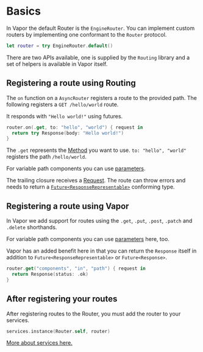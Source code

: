 # Basics

In Vapor the default Router is the `EngineRouter`. You can implement custom routers by implementing one conformant to the `Router` protocol.

```swift
let router = try EngineRouter.default()
```

There are two APIs available, one is supplied by the `Routing` library and a set of helpers is available in Vapor itself.

## Registering a route using Routing

The `on` function on a `AsyncRouter` registers a route to the provided path. The following registers a `GET /hello/world` route.

It responds with `"Hello world!"` using futures.

```swift
router.on(.get, to: "hello", "world") { request in
  return try Response(body: "Hello world!") 
}
```

The `.get` represents the [Method](../http/method.md) you want to use. `to: "hello", "world"` registers the path `/hello/world`.

For variable path components you can use [parameters](parameters.md).

The trailing closure receives a [Request](../http/request.md). The route can throw errors and needs to return a [`Future<ResponseRepresentable>`](../http/response.md) conforming type.

## Registering a route using Vapor

In Vapor we add support for routes using the `.get`, `.put`, `.post`, `.patch` and `.delete` shorthands.

For variable path components you can use [parameters](parameters.md) here, too.

Vapor has an added benefit here in that you can return the `Response` itself in addition to `Future<ResponseRepresentable>` or `Future<Response>`.

```swift
router.get("components", "in", "path") { request in
  return Response(status: .ok)
}
```

## After registering your routes

After registering routes to the Router, you must add the router to your services.

```swift
services.instance(Router.self, router)
```

[More about services here.](../concepts/services.md)
